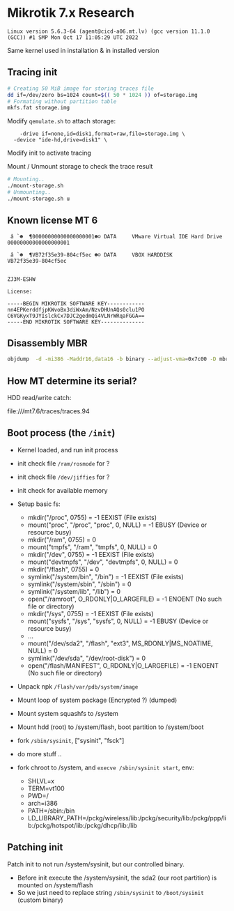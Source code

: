 
# Mikrotik 7.x Research


```
Linux version 5.6.3-64 (agent@cicd-a06.mt.lv) (gcc version 11.1.0 (GCC)) #1 SMP Mon Oct 17 11:05:29 UTC 2022
```

Same kernel used in installation & in installed version

## Tracing init

``` sh
# Creating 50 MiB image for storing traces file
dd if=/dev/zero bs=1024 count=$(( 50 * 1024 )) of=storage.img
# Formating without partition table
mkfs.fat storage.img

```
Modify `qemulate.sh` to attach storage:
```
	-drive if=none,id=disk1,format=raw,file=storage.img \
  -device "ide-hd,drive=disk1" \
```
Modify init to activate tracing

Mount / Unmount storage to check the trace result
``` sh
# Mounting..
./mount-storage.sh
# Unmounting..
./mount-storage.sh u
```

## Known license MT 6
```
 â `☻  ¶00000000000000000001☻☺ DATA     VMware Virtual IDE Hard Drive           00000000000000000001

 â `☻  ¶VB72f35e39-804cf5ec ☻☺ DATA     VBOX HARDDISK                           VB72f35e39-804cf5ec


ZJ3M-ESHW

License:

-----BEGIN MIKROTIK SOFTWARE KEY------------
nn4EPKerddfjpKWvoBx3diWxAm/NzvDHUnAQs0clu1PO
C6VGKyxT9JYIslckCx7DJC2gedmQi4VLNrWRqaFGGA==
-----END MIKROTIK SOFTWARE KEY--------------

```

## Disassembly MBR

``` sh
objdump  -d -mi386 -Maddr16,data16 -b binary --adjust-vma=0x7c00 -D mbr-446.bin
```

## How MT determine its serial?

HDD read/write catch:

file:///mt7.6/traces/traces.94


## Boot process (the `/init`)

- Kernel loaded, and run init process
- init check file `/ram/rosmode` for ?
- init check file `/dev/jiffies` for ?
- init check for available memory
- Setup basic fs:
    - mkdir("/proc", 0755)         = -1 EEXIST (File exists)
    - mount("proc", "/proc", "proc", 0, NULL) = -1 EBUSY (Device or resource busy)
    - mkdir("/ram", 0755)          = 0
    - mount("tmpfs", "/ram", "tmpfs", 0, NULL) = 0
    - mkdir("/dev", 0755)          = -1 EEXIST (File exists)
    - mount("devtmpfs", "/dev", "devtmpfs", 0, NULL) = 0
    - mkdir("/flash", 0755)        = 0
    - symlink("/system/bin", "/bin") = -1 EEXIST (File exists)
    - symlink("/system/sbin", "/sbin") = 0
    - symlink("/system/lib", "/lib") = 0
    - open("/ramroot", O_RDONLY|O_LARGEFILE) = -1 ENOENT (No such file or directory)
    - mkdir("/sys", 0755)          = -1 EEXIST (File exists)
    - mount("sysfs", "/sys", "sysfs", 0, NULL) = -1 EBUSY (Device or resource busy)
    - ...
    - mount("/dev/sda2", "/flash", "ext3", MS_RDONLY|MS_NOATIME, NULL) = 0
    - symlink("/dev/sda", "/dev/root-disk") = 0
    - open("/flash/MANIFEST", O_RDONLY|O_LARGEFILE) = -1 ENOENT (No such file or directory)
- Unpack npk `/flash/var/pdb/system/image`
- Mount loop of system package (Encrypted ?) (dumped)
- Mount system squashfs to /system
- Mount hdd (root) to /system/flash, boot partition to /system/boot
- fork `/sbin/sysinit`, ["sysinit", "fsck"]
- do more stuff ..

- fork chroot to /system, and `execve /sbin/sysinit start`, env:
    - SHLVL=x
    - TERM=vt100
    - PWD=/
    - arch=i386
    - PATH=/sbin:/bin
    - LD_LIBRARY_PATH=/pckg/wireless/lib:/pckg/security/lib:/pckg/ppp/lib:/pckg/hotspot/lib:/pckg/dhcp/lib:/lib

## Patching init

Patch init to not run /system/sysinit, but our controlled binary.

- Before init execute the /system/sysinit, the sda2 (our root partition)
  is mounted on /system/flash
- So we just need to replace string `/sbin/sysinit` to  `/boot/sysinit` (custom binary)
